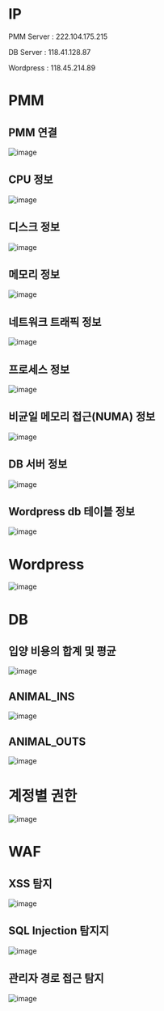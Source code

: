 
# IP

PMM Server : 222.104.175.215  

DB Server : 118.41.128.87  

Wordpress : 118.45.214.89

# PMM

## PMM 연결

![image](https://github.com/user-attachments/assets/d4c54a3f-c35b-4903-a846-25f9e7f70b3b)

## CPU 정보

![image](https://github.com/user-attachments/assets/1b22a5ed-f672-43a2-9e4b-e58316d08eb8)

## 디스크 정보

![image](https://github.com/user-attachments/assets/011dca59-a531-4e45-abbf-e68dbb0995c4)

## 메모리 정보

![image](https://github.com/user-attachments/assets/1087b753-6957-4e26-92c9-cf99b196e20b)

## 네트워크 트래픽 정보

![image](https://github.com/user-attachments/assets/2afeb88a-1eac-4aed-b41b-1b662675cbfd)

## 프로세스 정보

![image](https://github.com/user-attachments/assets/de452608-81ed-48f9-a147-0ef01eb527c8)

## 비균일 메모리 접근(NUMA) 정보

![image](https://github.com/user-attachments/assets/a374be0e-7175-4ca2-879e-9be41f68e63c)

## DB 서버 정보

![image](https://github.com/user-attachments/assets/72192093-9221-4f55-89ef-b44cfcd6278a)

## Wordpress db 테이블 정보

![image](https://github.com/user-attachments/assets/f3fe8073-07f2-44aa-a327-bc4133af084a)

# Wordpress

![image](https://github.com/user-attachments/assets/572fd61e-988e-43b7-ab9f-67f658908f0a)

# DB

## 입양 비용의 합계 및 평균

![image](https://github.com/user-attachments/assets/121bf4c2-b7b8-42fe-a5e9-6f8b0cf52d97)

## ANIMAL_INS

![image](https://github.com/user-attachments/assets/10de7c3c-728c-4e0b-b2c1-1f1448e12155)

## ANIMAL_OUTS

![image](https://github.com/user-attachments/assets/018455c6-7ca0-4a96-ab61-ae5e98e2d2b2)

# 계정별 권한

![image](https://github.com/user-attachments/assets/a7be4419-afc7-4ec6-8f90-1bc37ea73b55)

# WAF

## XSS 탐지

![image](https://github.com/user-attachments/assets/b76fbf18-cdee-4c94-b1bc-d23f6b427b98)

## SQL Injection 탐지지

![image](https://github.com/user-attachments/assets/cfeff5ae-a291-4c2c-bceb-8951500db759)

## 관리자 경로 접근 탐지

![image](https://github.com/user-attachments/assets/76b3392a-5269-4c06-a6f3-5f1aaa96baea)


